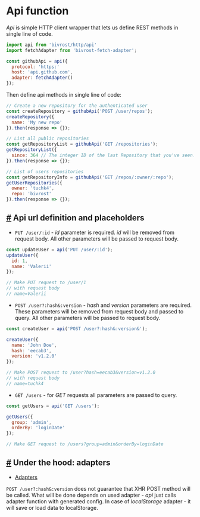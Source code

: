 # Api function

*Api* is simple HTTP client wrapper that lets us define REST methods in single line of code.

```js
import api from 'bivrost/http/api'
import fetchAdapter from 'bivrost-fetch-adapter';

const githubApi = api({
  protocol: 'https:'
  host: 'api.github.com',
  adapter: fetchAdapter()
});
```

Then define api methods in single line of code:

```js
// Create a new repository for the authenticated user
const createRepository = githubApi('POST /user/repos');
createRepository({
  name: 'My new repo'
}).then(response => {});

// List all public repositories
const getRepositoryList = githubApi('GET /repositories');
getRepositoryList({
  since: 364 // The integer ID of the last Repository that you've seen.
}).then(response => {});

// List of users repositories
const getRepositoryInfo = githubApi('GET /repos/:owner/:repo');
getUserRepositories({
  owner: 'tuchk4',
  repo: 'bivrost'
}).then(response => {});
```

##  <a id='api-definition'></a>[#](#api-definition) Api url definition and placeholders

* `PUT /user/:id` - *id* parameter is required. *id* will be removed from request body. All other parameters will be passed to request body.

```js
const updateUser = api('PUT /user/:id');
updateUser({
  id: 1,
  name: 'Valerii'
});

// Make PUT request to /user/1
// with request body
// name=Valerii
```

* `POST /user?:hash&:version` - *hash* and *version* parameters are required. These parameters will be removed from request body and passed to query. All other parameters will be passed to request body.

```js
const createUser = api('POST /user?:hash&:version&');

createUser({
  name: 'John Doe',
  hash: 'eecab3',
  version: 'v1.2.0'
});

// Make POST request to /user?hash=eecab3&version=v1.2.0
// with request body
// name=tuchk4
```

* `GET /users` - for *GET* requests all parameters are passed to query.

```js
const getUsers = api('GET /users');

getUsers({
  group: 'admin',
  orderBy: 'loginDate'
});

// Make GET request to /users?group=admin&orderBy=loginDate
```

## <a id='adapters'></a>[#](#adapters) Under the hood: adapters

*  [Adapters](/docs/basics/adapter.md)

`POST /user?:hash&:version` does not guarantee that XHR POST method will be called. What will be done depends on used adapter - *api* just calls adapter function with generated config. In case of *localStorage* adapter - it will save or load data to localStorage.
